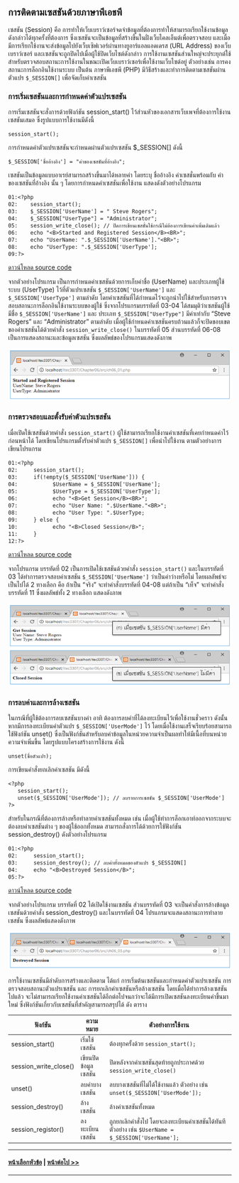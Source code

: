 ## การติดตามเซสชันด้วยภาษาพีเอชพี

เซสชัน (Session) คือ การทำให้เว็บเบราว์เซอร์จดจำข้อมูลที่ต้องการทำให้สามารถเรียกใช้งานข้อมูลดังกล่าวได้ทุกครั้งที่ต้องการ ซึ่งเซสชันจะเป็นข้อมูลที่สร้างขึ้นในฝั่งเว็บไคลเอ็นต์เพื่อตรวจสอบ และเมื่อมีการเรียกใช้งานจะส่งข้อมูลไปยังเว็บเซิฟเวอร์ผ่านทางยูอาร์แอลแอดเดรส (URL Address) ของเว็บเบราว์เซอร์ และเซสชันจะถูกปิดไปเมื่อผู้ใช้ปิดเว็บไซต์ดังกล่าว การใช้งานเซสชันส่วนใหญ่จะประยุกต์ใช้สำหรับตรวจสอบสถานะการใช้งานในขณะเปิดเว็บเบราว์เซอร์เพื่อใช้งานเว็บไซต์อยู่ ตัวอย่างเช่น การคงสถานะการล็อกอินใช้งานระบบ เป็นต้น ภาษาพีเอชพี (PHP) มีวิธีสร้างและทำการติดตามเซสชันผ่านตัวแปร ```$_SESSION[]``` เพื่อจัดเก็บค่าเซสชัน 

### การเริ่มเซสชันและการกำหนดค่าตัวแปรเซสชัน
การเริ่มเซสชันจะสั่งการด้วยฟังก์ชัน session_start() ไว้ส่วนหัวของเอกสารเว็บเพจที่ต้องการใช้งานเซสชันเสมอ ซึ่งรูปแบบการใช้งานมีดังนี้

```
session_start();
```

การกำหนดค่าตัวแปรเซสชันจะกำหนดผ่านตัวแปรเซสชัน $_SESSION[] ดังนี้

```
$_SESSION['ชื่ออ้างอิง'] = "ค่าของเซสชันที่อ้างอิง";
```

เซสชันเป็นข้อมูลแบบอาเรย์สามารถสร้างขึ้นมาได้หลายค่า โดยระบุ ชื่ออ้างอิง ค่าเซสชั่นพร้อมกับ ค่าของเซสชันที่อ้างอิง นั้น ๆ โดยการกำหนดค่าเซสชันเพื่อใช้งาน แสดงดังตัวอย่างโปรแกรม

```
01:<?php
02:	   session_start();
03:	   $_SESSION['UserName'] = " Steve Rogers";
04:	   $_SESSION["UserType"] = "Administrator";
05:	   session_write_close(); // ปิดการเขียนเซสชั่นใช้กรณีไม่ต้องการเขียนค่าเพิ่มเติมแล้ว
06:	   echo "<B>Started and Registered Session</B><BR>";
07:	   echo "UserName: ".$_SESSION['UserName']."<BR>";
08:	   echo "UserType: ".$_SESSION['UserType'];
09:?>
```

[ดาวน์โหลด source code](src/ch06_01.php)

จากตัวอย่างโปรแกรม เป็นการกำหนดค่าเซสชันด้วยการเก็บค่าชื่อ (UserName) และประเภทผู้ใช้ระบบ (UserType) ไว้ที่ตัวแปรเซสชัน ```$_SESSION['UserName']``` และ ```$_SESSION['UserType']``` ตามลำดับ โดยค่าเซสชันที่ได้กำหนดไว้จะถูกนำไปใช้สำหรับการตรวจสอบสถานะการล็อกอินใช้งานระบบของผู้ใช้ ซึ่งจากโปรแกรมบรรทัดที่ 03-04 ได้สมมุติว่าเซสชันผู้ใช้มีชื่อ ```$_SESSION['UserName']``` และ ประเภท ```$_SESSION["UserType"]``` มีค่าเท่ากับ “Steve Rogers” และ “Administrator” ตามลำดับ เมื่อผู้ใช้กำหนดค่าเซสชันครบถ้วนแล้วก็จะปิดขอบเขตของค่าเซสชันได้ด้วยคำสั่ง ```session_write_close()``` ในบรรทัดที่ 05 ส่วนบรรทัดที่ 06-08 เป็นการแสดงสถานะและข้อมูลเซสชัน ซึ่งผลลัพธ์ของโปรแกรมแสดงดังภาพ

<img src=img/0601.png>

### การตรวจสอบและตั้งรับค่าตัวแปรเซสชัน
เมื่อเปิดใช้เซสชันด้วยคำสั่ง ```session_start()``` ผู้ใช้สามารถเรียกใช้งานค่าเซสชันที่เคยกำหนดค่าไว้ก่อนหน้าได้ โดยเขียนโปรแกรมตั้งรับค่าตัวแปร ```$_SESSION[]``` เพื่อนำไปใช้งาน ตามตัวอย่างการเขียนโปรแกรม

```
01:<?php
02:	    session_start();
03:	    if(!empty($_SESSION['UserName'])) {
04:	          $UserName = $_SESSION['UserName'];
05:	          $UserType = $_SESSION['UserType'];
06:	          echo "<B>Get Session</B><BR>";
07:	          echo "User Name: ".$UserName."<BR>";
08:	          echo "User Type: ".$UserType;
09:	    } else {
10:	          echo "<B>Closed Session</B>";
11:	    }
12:?>
```

[ดาวน์โหลด source code](src/ch06_02.php)

จากโปรแกรม บรรทัดที่ 02 เป็นการเปิดใช้เซสชันด้วยคำสั่ง ```session_start()```  และในบรรทัดที่ 03 ได้ทำการตรวจสอบค่าเซสชัน ```$_SESSION['UserName']``` ว่าเป็นค่าว่างหรือไม่   โดยผลลัพธ์จะเป็นไปได้ 2 ทางเลือก คือ ถ้าเป็น “จริง” จะทำคำสั่งบรรทัดที่ 04-08 แต่ถ้าเป็น “เท็จ” จะทำคำสั่งบรรทัดที่ 11 ซึ่งผลลัพธ์ทั้ง 2 ทางเลือก แสดงดังภาพ

<img src=img/0602.png>

### การลบค่าและการล้างเซสชัน
ในกรณีที่ผู้ใช้ต้องการลบเซสชันบางค่า อาทิ ต้องการลบค่าที่ได้ลงทะเบียนไว้เพื่อใช้งานชั่วคราว ดังนั้น หากมีการลงทะเบียนค่าตัวแปร  ```$_SESSION['UserMode']``` ไว้ โดยเมื่อใช้งานเสร็จเรียบร้อยสามารถใช้ฟังก์ชัน unset() ซึ่งเป็นฟังก์ชันสำหรับลบค่าข้อมูลในหน่วยความจำเป็นผลทำให้มีเนื้อที่บนหน่วยความจำเพิ่มขึ้น โดยรูปแบบโครงสร้างการใช้งาน ดังนี้ 

```
unset(ชื่อตัวแปร);
```

การเขียนคำสั่งยกเลิกค่าเซสชัน มีดังนี้  

```
<?php
   session_start();
   unset($_SESSION['UserMode']); // ลบรายการเซสชัน $_SESSION['UserMode']
?>
```

สำหรับในกรณีที่ต้องการล้างหรือทำลายค่าเซสชันทั้งหมด เช่น เมื่อผู้ใช้ทำการล็อกเอาท์ออกจากระบบจะต้องลบค่าเซสชันต่าง ๆ ของผู้ใช้ออกทั้งหมด สามารถสั่งการได้ด้วยการใช้ฟังก์ชัน session_destroy() ดังตัวอย่างโปรแกรม

```
01:<?php 
02:	    session_start();
03:	    session_destroy(); // ลบค่าทั้งหมดของตัวแปร $_SESSION[] 
04:	    echo "<B>Destroyed Session</B>";
05:?>
```

[ดาวน์โหลด source code](src/ch06_03.php)

จากตัวอย่างโปรแกรม บรรทัดที่ 02 ได้เปิดใช้งานเซสชัน ส่วนบรรทัดที่ 03 จะเป็นคำสั่งการล้างข้อมูลเซสชันด้วยคำสั่ง session_destroy() และในบรรทัดที่ 04 โปรแกรมจะแสดงสถานะการทำลายเซสชัน ซึ่งผลลัพธ์แสดงดังภาพ

<img src=img/0603.png>

การใช้งานเซสชันมีลำดับการสร้างและติดตาม ได้แก่ การเริ่มต้นเซสชันและกำหนดค่าตัวแปรเซสชัน การตรวจสอบสถานะตัวแปรเซสชัน และ การยกเลิกค่าเซสชันหรือล้างเซสชัน โดยเมื่อได้ทำการล้างเซสชันไปแล้ว จะไม่สามารถเรียกใช้งานค่าเซสชันได้อีกต่อไปจนกว่าจะได้มีการเปิดเซสชันลงทะเบียนค่าขึ้นมาใหม่ ซึ่งฟังก์ชันเกี่ยวกับเซสชันที่สำคัญสามารถสรุปได้ ดัง ตาราง

| ฟังก์ชัน | ความหมาย |	ตัวอย่างการใช้งาน |
| --- | --- | --- |
| session_start() |	เริ่มใช้เซสชัน | ต้องทุกครั้งด้วย ```session_start();``` | 
| session_write_close() |	เขียนปิดข้อมูลเซสชัน | ปิดหลังจากค่าเซสชันสุดท้ายถูกประกาศด้วย ```session_write_close()``` |
| unset() |	ลบค่าบางเซสชัน |	ลบบางเซสชันที่ไม่ได้ใช้งานแล้ว ตัวอย่าง เช่น ```unset($_SESSION['UserMode']);``` |
| session_destroy() |	ล้างเซสชัน |	ล้างค่าเซสชันทั้งหมด |
| session_registor() |	ลงทะเบียนเซสชัน |	ถูกยกเลิกคำสั่งไป โดยจะลงทะเบียนค่าเซสชันได้ทันที ตัวอย่าง เช่น ```$UserName = $_SESSION['UserName'];``` |

---
#### [หน้าเลือกหัวข้อ](README.md) | [หน้าต่อไป >>](0602.md)
---
